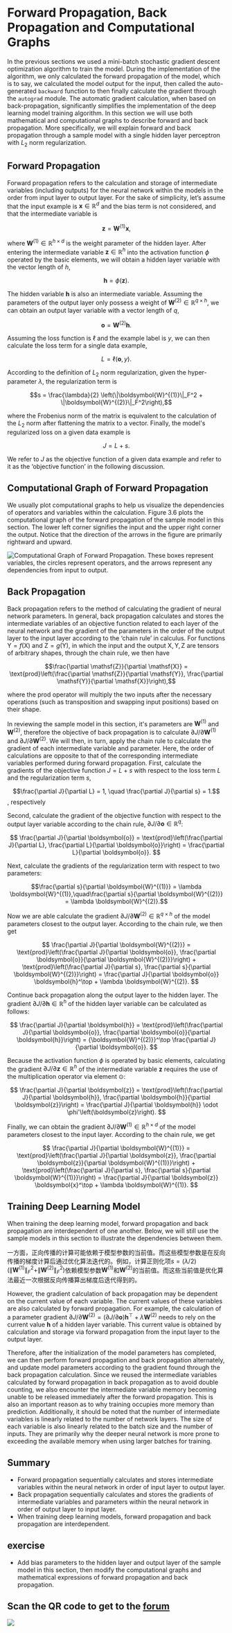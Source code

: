 # Forward Propagation, Back Propagation and Computational Graphs

In the previous sections we used a mini-batch stochastic gradient descent optimization algorithm to train the model. During the implementation of the algorithm, we only calculated the forward propagation of the model, which is to say, we calculated the model output for the input, then called the auto-generated `backward` function to then finally calculate the gradient through the `autograd` module. The automatic gradient calculation, when based on back-propagation, significantly simplifies the implementation of the deep learning model training algorithm. In this section we will use both mathematical and computational graphs to describe forward and back propagation. More specifically, we will explain forward and back propagation through a sample model with a single hidden layer perceptron with $L_2$ norm regularization.

## Forward Propagation

Forward propagation refers to the calculation and storage of intermediate variables (including outputs) for the neural network within the models in the order from input layer to output layer. For the sake of simplicity, let’s assume that the input example is $\boldsymbol{x}\in \mathbb{R}^d$ and the bias term is not considered, and that the intermediate variable is

$$\boldsymbol{z}= \boldsymbol{W}^{(1)} \boldsymbol{x},$$

where $\boldsymbol{W}^{(1)} \in \mathbb{R}^{h \times d}$ is the weight parameter of the hidden layer. After entering the intermediate variable $\boldsymbol{z}\in \mathbb{R}^h$ into the activation function $\phi$ operated by the basic elements, we will obtain a hidden layer variable with the vector length of $h$,

$$\boldsymbol{h}= \phi (\boldsymbol{z}).$$

The hidden variable $\boldsymbol{h}$ is also an intermediate variable. Assuming the parameters of the output layer only possess a weight of $\boldsymbol{W}^{(2)} \in \mathbb{R}^{q \times h}$, we can obtain an output layer variable with a vector length of $q$,

$$\boldsymbol{o}= \boldsymbol{W}^{(2)} \boldsymbol{h}.$$

Assuming the loss function is $\ell$ and the example label is $y$, we can then calculate the loss term for a single data example,

$$L = \ell(\boldsymbol{o}, y).$$

According to the definition of $L_2$ norm regularization, given the hyper-parameter $\lambda$, the regularization term is

$$s = \frac{\lambda}{2} \left(\|\boldsymbol{W}^{(1)}\|_F^2 + \|\boldsymbol{W}^{(2)}\|_F^2\right),$$

where the Frobenius norm of the matrix is equivalent to the calculation of the $L_2$ norm after flattening the matrix to a vector. Finally, the model's regularized loss on a given data example is

$$J = L + s.$$

We refer to $J$ as the objective function of a given data example and refer to it as the ‘objective function’ in the following discussion.


## Computational Graph of Forward Propagation

We usually plot computational graphs to help us visualize the dependencies of operators and variables within the calculation. Figure 3.6 plots the computational graph of the forward propagation of the sample model in this section. The lower left corner signifies the input and the upper right corner the output. Notice that the direction of the arrows in the figure are primarily rightward and upward.

![Computational Graph of Forward Propagation. These boxes represent variables, the circles represent operators, and the arrows represent any dependencies from input to output. ](../img/forward.svg)


## Back Propagation

Back propagation refers to the method of calculating the gradient of neural network parameters. In general, back propagation calculates and stores the intermediate variables of an objective function related to each layer of the neural network and the gradient of the parameters in the order of the output layer to the input layer according to the ‘chain rule’ in calculus. For functions $\mathsf{Y}=f(\mathsf{X})$ and $\mathsf{Z}=g(\mathsf{Y})$, in which the input and the output $\mathsf{X}, \mathsf{Y}, \mathsf{Z}$ are tensors of arbitrary shapes, through the chain rule, we then have

$$\frac{\partial \mathsf{Z}}{\partial \mathsf{X}} = \text{prod}\left(\frac{\partial \mathsf{Z}}{\partial \mathsf{Y}}, \frac{\partial \mathsf{Y}}{\partial \mathsf{X}}\right),$$

where the $\text{prod}$ operator will multiply the two inputs after the necessary operations (such as transposition and swapping input positions) based on their shape.

In reviewing the sample model in this section, it's parameters are $\boldsymbol{W}^{(1)}$ and $\boldsymbol{W}^{(2)}$, therefore the objective of back propagation is to calculate $\partial J/\partial \boldsymbol{W}^{(1)}$ and $\partial J/\partial \boldsymbol{W}^{(2)}$. We will then, in turn, apply the chain rule to calculate the gradient of each intermediate variable and parameter. Here, the order of calculations are opposite to that of the corresponding intermediate variables performed during forward propagation. First, calculate the gradients of the objective function $J=L+s$ with respect to the loss term $L$ and the regularization term $s$,

$$\frac{\partial J}{\partial L} = 1, \quad \frac{\partial J}{\partial s} = 1.$$, respectively

Second, calculate the gradient of the objective function with respect to the output layer variable according to the chain rule, $\partial J/\partial \boldsymbol{o}\in \mathbb{R}^q$:

$$
\frac{\partial J}{\partial \boldsymbol{o}}
= \text{prod}\left(\frac{\partial J}{\partial L}, \frac{\partial L}{\partial \boldsymbol{o}}\right)
= \frac{\partial L}{\partial \boldsymbol{o}}.
$$


Next, calculate the gradients of the regularization term with respect to two parameters:

$$\frac{\partial s}{\partial \boldsymbol{W}^{(1)}} = \lambda \boldsymbol{W}^{(1)},\quad\frac{\partial s}{\partial \boldsymbol{W}^{(2)}} = \lambda \boldsymbol{W}^{(2)}.$$


Now we are able calculate the gradient $\partial J/\partial \boldsymbol{W}^{(2)} \in \mathbb{R}^{q \times h}$ of the model parameters closest to the output layer. According to the chain rule, we then get

$$
\frac{\partial J}{\partial \boldsymbol{W}^{(2)}}
= \text{prod}\left(\frac{\partial J}{\partial \boldsymbol{o}}, \frac{\partial \boldsymbol{o}}{\partial \boldsymbol{W}^{(2)}}\right) + \text{prod}\left(\frac{\partial J}{\partial s}, \frac{\partial s}{\partial \boldsymbol{W}^{(2)}}\right)
= \frac{\partial J}{\partial \boldsymbol{o}} \boldsymbol{h}^\top + \lambda \boldsymbol{W}^{(2)}.
$$


Continue back propagation along the output layer to the hidden layer. The gradient $\partial J/\partial \boldsymbol{h}\in \mathbb{R}^h$ of the hidden layer variable can be calculated as follows:

$$
\frac{\partial J}{\partial \boldsymbol{h}}
= \text{prod}\left(\frac{\partial J}{\partial \boldsymbol{o}}, \frac{\partial \boldsymbol{o}}{\partial \boldsymbol{h}}\right)
= {\boldsymbol{W}^{(2)}}^\top \frac{\partial J}{\partial \boldsymbol{o}}.
$$


Because the activation function $\phi$ is operated by basic elements, calculating the gradient $\partial J/\partial \boldsymbol{z}\in \mathbb{R}^h$ of the intermediate variable $\boldsymbol{z}$ requires the use of the multiplication operator via element $\odot$:

$$
\frac{\partial J}{\partial \boldsymbol{z}}
= \text{prod}\left(\frac{\partial J}{\partial \boldsymbol{h}}, \frac{\partial \boldsymbol{h}}{\partial \boldsymbol{z}}\right)
= \frac{\partial J}{\partial \boldsymbol{h}} \odot \phi'\left(\boldsymbol{z}\right).
$$

Finally, we can obtain the gradient $\partial J/\partial \boldsymbol{W}^{(1)} \in \mathbb{R}^{h \times d}$ of the model parameters closest to the input layer. According to the chain rule, we get

$$
\frac{\partial J}{\partial \boldsymbol{W}^{(1)}}
= \text{prod}\left(\frac{\partial J}{\partial \boldsymbol{z}}, \frac{\partial \boldsymbol{z}}{\partial \boldsymbol{W}^{(1)}}\right) + \text{prod}\left(\frac{\partial J}{\partial s}, \frac{\partial s}{\partial \boldsymbol{W}^{(1)}}\right)
= \frac{\partial J}{\partial \boldsymbol{z}} \boldsymbol{x}^\top + \lambda \boldsymbol{W}^{(1)}.
$$

## Training Deep Learning Model

When training the deep learning model, forward propagation and back propagation are interdependent of one another. Below, we will still use the sample models in this section to illustrate the dependencies between them.

一方面，正向传播的计算可能依赖于模型参数的当前值。而这些模型参数是在反向传播的梯度计算后通过优化算法迭代的。例如，计算正则化项$s = (\lambda/2) \left(\|\boldsymbol{W}^{(1)}\|_F^2 + \|\boldsymbol{W}^{(2)}\|_F^2\right)$依赖模型参数$\boldsymbol{W}^{(1)}$和$\boldsymbol{W}^{(2)}$的当前值。而这些当前值是优化算法最近一次根据反向传播算出梯度后迭代得到的。

However, the gradient calculation of back propagation may be dependent on the current value of each variable. The current values of these variables are also calculated by forward propagation. For example, the calculation of a parameter gradient $\partial J/\partial \boldsymbol{W}^{(2)} = (\partial J / \partial \boldsymbol{o}) \boldsymbol{h}^\top + \lambda \boldsymbol{W}^{(2)}$ needs to rely on the current value $\boldsymbol{h}$ of a hidden layer variable. This current value is obtained by calculation and storage via forward propagation from the input layer to the output layer.

Therefore, after the initialization of the model parameters has completed, we can then perform forward propagation and back propagation alternately, and update model parameters according to the gradient found through the back propagation calculation. Since we reused the intermediate variables calculated by forward propagation in back propagation as to avoid double counting, we also encounter the intermediate variable memory becoming unable to be released immediately after the forward propagation. This is also an important reason as to why training occupies more memory than prediction. Additionally, it should be noted that the number of intermediate variables is linearly related to the number of network layers. The size of each variable is also linearly related to the batch size and the number of inputs. They are primarily why the deeper neural network is more prone to exceeding the available memory when using larger batches for training.


## Summary

* Forward propagation sequentially calculates and stores intermediate variables within the neural network in order of input layer to output layer.
* Back propagation sequentially calculates and stores the gradients of intermediate variables and parameters within the neural network in order of output layer to input layer.
* When training deep learning models, forward propagation and back propagation are interdependent.


## exercise

* Add bias parameters to the hidden layer and output layer of the sample model in this section, then modify the computational graphs and mathematical expressions of forward propagation and back propagation.


## Scan the QR code to get to the [forum](https://discuss.gluon.ai/t/topic/3710)

![](../img/qr_backprop.svg)
